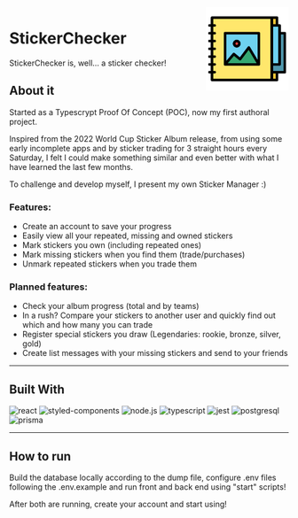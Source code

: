 <img src="./front-end/public/assets/logo.png" alt="project logo" align="right" height="150"/>

# StickerChecker

StickerChecker is, well... a sticker checker!

## About it

Started as a Typescrypt Proof Of Concept (POC), now my first authoral project.

Inspired from the 2022 World Cup Sticker Album release, from using some early incomplete apps and by sticker trading for 3 straight hours every Saturday, I felt I could make something similar and even better with what I have learned the last few months.

To challenge and develop myself, I present my own Sticker Manager :)

### Features:
  - Create an account to save your progress
  - Easily view all your repeated, missing and owned stickers
  - Mark stickers you own (including repeated ones)
  - Mark missing stickers when you find them (trade/purchases)
  - Unmark repeated stickers when you trade them

### Planned features:
  - Check your album progress (total and by teams)
  - In a rush? Compare your stickers to another user and quickly find out which and how many you can trade
  - Register special stickers you draw (Legendaries: rookie, bronze, silver, gold)
  - Create list messages with your missing stickers and send to your friends

___
## Built With
<img src="https://img.shields.io/badge/React-20232A?style=for-the-badge&logo=react&logoColor=61DAFB" alt="react"/> <img src="https://img.shields.io/badge/styled--components-DB7093?style=for-the-badge&logo=styled-components&logoColor=white" alt="styled-components"/>
<img src="https://img.shields.io/badge/Node.js-339933?style=for-the-badge&logo=nodedotjs&logoColor=white" alt="node.js"/> <img src="https://img.shields.io/badge/TypeScript-007ACC?style=for-the-badge&logo=typescript&logoColor=white" alt="typescript"/>
<img src="https://img.shields.io/badge/Jest-C21325?style=for-the-badge&logo=jest&logoColor=white" alt="jest"/>
<img src="https://img.shields.io/badge/PostgreSQL-316192?style=for-the-badge&logo=postgresql&logoColor=white" alt="postgresql"/>
<img src="https://img.shields.io/badge/Prisma-3982CE?style=for-the-badge&logo=Prisma&logoColor=white" alt="prisma"/> </br>

___
## How to run

Build the database locally according to the dump file, configure .env files following the .env.example and run front and back end using "start" scripts!

After both are running, create your account and start using!
